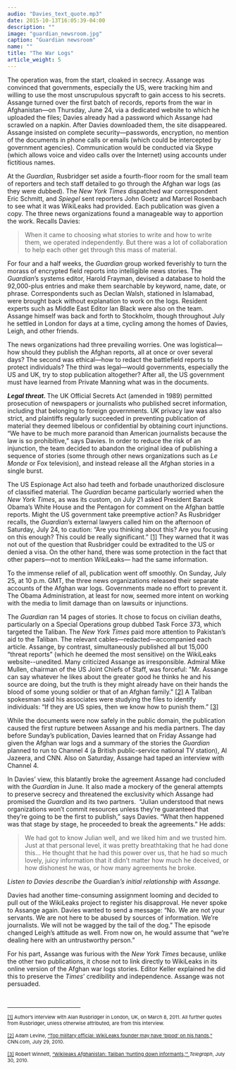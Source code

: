 ```yaml
---
audio: "Davies_text_quote.mp3"
date: 2015-10-13T16:05:39-04:00
description: ""
image: "guardian_newsroom.jpg"
caption: "Guardian newsroom"
name: ""
title: "The War Logs"
article_weight: 5
---
```


The operation was, from the start, cloaked in secrecy. Assange was convinced 
that governments, especially the US, were tracking him and willing to use 
the most unscrupulous spycraft to gain access to his secrets. Assange turned 
over the first batch of records, reports from the war in Afghanistan&mdash;on 
Thursday, June 24, via a dedicated website to which he uploaded the files; Davies 
already had a password which Assange had scrawled on a napkin. After Davies downloaded 
them, the site disappeared. Assange insisted on complete security&mdash;passwords, 
encryption, no mention of the documents in phone calls or emails (which could be 
intercepted by government agencies). Communication would be conducted via Skype 
(which allows voice and video calls over the Internet) using accounts under 
fictitious names.

At the <em>Guardian</em>, Rusbridger set aside a fourth-floor room for the small 
team of reporters and tech staff detailed to go through the Afghan war logs 
(as they were dubbed). The <em>New York Times</em> dispatched war correspondent 
Eric Schmitt, and <em>Spiegel</em> sent reporters John Goetz and Marcel Rosenbach 
to see what it was WikiLeaks had provided. Each publication was given a copy. 
The three news organizations found a manageable way to apportion the work. 
Recalls Davies:


>When it came to choosing what stories to write and how to write them, we operated 
>independently. But there was a lot of collaboration to help each other get through 
>this mass of material.


For four and a half weeks, the <em>Guardian</em> group worked feverishly to turn the 
morass of encrypted field reports into intelligible news stories. The 
<em>Guardian</em>&rsquo;s systems editor, Harold Frayman, devised a database 
to hold the 92,000-plus entries and make them searchable by keyword, name, date, or 
phrase. Correspondents such as Declan Walsh, stationed in Islamabad, were brought back 
without explanation to work on the logs. Resident experts such as Middle East Editor 
Ian Black were also on the team. Assange himself was back and forth to Stockholm, 
though throughout July he settled in London for days at a time, cycling among 
the homes of Davies, Leigh, and other friends.


The news organizations had three prevailing worries. One was logistical&mdash;how 
should they publish the Afghan reports, all at once or over several days? The second 
was ethical&mdash;how to redact the battlefield reports to protect individuals? 
The third was legal&mdash;would governments, especially the US and UK, try to 
stop publication altogether? After all, the US government must have learned from 
Private Manning what was in the documents.


<strong><em>Legal threat. </em></strong>The UK Official Secrets Act (amended in 1989) 
permitted prosecution of newspapers or journalists who published secret information, 
including that belonging to foreign governments. UK privacy law was also strict, 
and plaintiffs regularly succeeded in preventing publication of material they deemed 
libelous or confidential by obtaining court injunctions. &ldquo;We have to be 
much more paranoid than American journalists because the law is so 
prohibitive,&rdquo; says Davies. In order to reduce the risk of an injunction, 
the team decided to abandon the original idea of publishing a sequence of stories 
(some through other news organizations such as <em>Le Monde</em> or Fox television), 
and instead release all the Afghan stories in a single burst.



The US Espionage Act also had teeth and forbade unauthorized disclosure of 
classified material. The <em>Guardian</em> became particularly worried when 
the <em>New York Times</em>, as was its custom, on July 21 asked President 
Barack Obama&rsquo;s White House and the Pentagon for comment on the Afghan 
battle reports. Might the US government take preemptive action? As Rusbridger 
recalls, the <em>Guardian</em>&rsquo;s external lawyers called him on the 
afternoon of Saturday, July 24, to caution: &ldquo;Are you thinking about 
this? Are you focusing on this enough? This could be really significant.&rdquo;
<a href="#_ftn1" name="_ftnref1" title="">[1]</a> 
They warned that it was not out of the question that Rusbridger could be 
extradited to the US or denied a visa. On the other hand, there was some 
protection in the fact that other papers&mdash;not to mention WikiLeaks&mdash; 
had the same information.


To the immense relief of all, publication went off smoothly. On Sunday, 
July 25, at 10 p.m. GMT, the three news organizations released their 
separate accounts of the Afghan war logs. Governments made no effort 
to prevent it. The Obama Administration, at least for now, seemed more 
intent on working with the media to limit damage than on lawsuits or injunctions.


The <em>Guardian</em> ran 14 pages of stories. It chose to focus on civilian deaths, 
particularly on a Special Operations group dubbed Task Force 373, which targeted the 
Taliban. The <em>New York Times</em> paid more attention to Pakistan&rsquo;s aid to 
the Taliban. The relevant cables&mdash;redacted&mdash;accompanied each article. Assange, 
by contrast, simultaneously published all but 15,000 &ldquo;threat reports&rdquo; 
(which he deemed the most sensitive) on the WikiLeaks website--unedited. Many criticized 
Assange as irresponsible. Admiral Mike Mullen, chairman of the US Joint Chiefs of Staff, 
was forceful: &quot;Mr. Assange can say whatever he likes about the greater good he thinks 
he and his source are doing, but the truth is they might already have on their hands the 
blood of some young soldier or that of an Afghan family.&quot;
<a href="#_ftn2" name="_ftnref2" title="">[2]</a> 
A Taliban spokesman said his associates were studying the files to identify 
individuals: &ldquo;If they are US spies, then we know how to punish them.&rdquo;
<a href="#_ftn3" name="_ftnref3" title="">[3]</a>


While the documents were now safely in the public domain, the publication 
caused the first rupture between Assange and his media partners. The day 
before Sunday&rsquo;s publication, Davies learned that on Friday Assange 
had given the Afghan war logs and a summary of the stories the <em>Guardian</em> 
planned to run to Channel 4 (a British public-service national TV station), 
Al Jazeera, and CNN. Also on Saturday, Assange had taped an interview with Channel 4.



In Davies&rsquo; view, this blatantly broke the agreement Assange had concluded with the 
<em>Guardian</em> in June. It also made a mockery of the general attempts to 
preserve secrecy and threatened the exclusivity which Assange had promised the 
<em>Guardian</em> and its two partners. &nbsp;&ldquo;Julian understood that news 
organizations won&rsquo;t commit resources unless they&rsquo;re guaranteed that 
they&rsquo;re going to be the first to publish,&rdquo; says Davies. &ldquo;What 
then happened was that stage by stage, he proceeded to break the agreements.&rdquo; 
He adds:


>We had got to know Julian well, and we liked him and we trusted him. 
>Just at that personal level, it was pretty breathtaking that he had 
>done this&hellip; He thought that he had this power over us, that 
>he had so much lovely, juicy information that it didn&rsquo;t matter 
>how much he deceived, or how dishonest he was, or how many agreements 
>he broke.


<i>Listen to Davies describe the </i>Guardian<i>&rsquo;s initial relationship with Assange.</i><br />
<img alt="" border="0" class="audiofile" src="../../files/audios/186/Davies&#32;text&#32;quote.mp3" />



Davies had another time-consuming assignment looming and decided to pull 
out of the WikiLeaks project to register his disapproval. He never spoke 
to Assange again. Davies wanted to send a message: &ldquo;No. We are not 
your servants. We are not here to be abused by sources of information. 
We&rsquo;re journalists. We will not be wagged by the tail of the dog.&rdquo; 
The episode changed Leigh&rsquo;s attitude as well. From now on, he would 
assume that &ldquo;we&rsquo;re dealing here with an untrustworthy person.&rdquo;



For his part, Assange was furious with the <em>New York Times</em> because, 
unlike the other two publications, it chose not to link directly to WikiLeaks 
in its online version of the Afghan war logs stories. Editor Keller explained 
he did this to preserve the <em>Times</em>&rsquo; credibility and independence. 
Assange was not persuaded.


<div>
	<br clear="all" />
	<hr align="left" size="1" width="33%" />
	<div id="ftn1">
		<p>
			<span style="font-size: 11px;">
			<a href="#_ftnref1" name="_ftn1" title="">[1]</a> 
			Author&rsquo;s interview with Alan Rusbridger in London, UK, on March 8, 2011. 
			All further quotes from Rusbridger, unless otherwise attributed, are from this 
			interview.
			</span>
		</p>
	</div>
	<div id="ftn2">
		<p>
			<span style="font-size: 11px;">
			<a href="#_ftnref2" name="_ftn2" title="">[2]</a> 
			Adam Levine, 
			<a class="extlink" href="http://articles.cnn.com/2010-07-29/us/wikileaks.mullen.gates_1_julian-assange-leak-defense-robert-gates?_s=PM:US" target="_blank">&ldquo;Top military official: WikiLeaks founder may have &lsquo;blood&rsquo; on his hands,&rdquo;</a> 
			CNN.com, July 29, 2010.&nbsp;&nbsp;
			</span>
		</p>
	</div>
	<div id="ftn3">
		<p>
			<span style="font-size: 11px;">
			<a href="#_ftnref3" name="_ftn3" title="">[3]</a> 
			Robert Winnett, 
			<a class="extlink" href="http://www.telegraph.co.uk/news/worldnews/asia/afghanistan/7917955/Wikileaks-Afghanistan-Taliban-hunting-down-informants.html" target="_blank">&ldquo;Wikileaks Afghanistan: Taliban &lsquo;hunting down informants,&rsquo;&rdquo; </a>
			<em>Telegraph</em>, July 30, 2010.
			</span>
		</p>
	</div>
</div>
</div>

